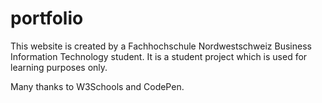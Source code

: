 # portfolio
This website is created by a Fachhochschule Nordwestschweiz Business Information Technology student.
It is a student project which is used for learning purposes only.

Many thanks to W3Schools and CodePen.
